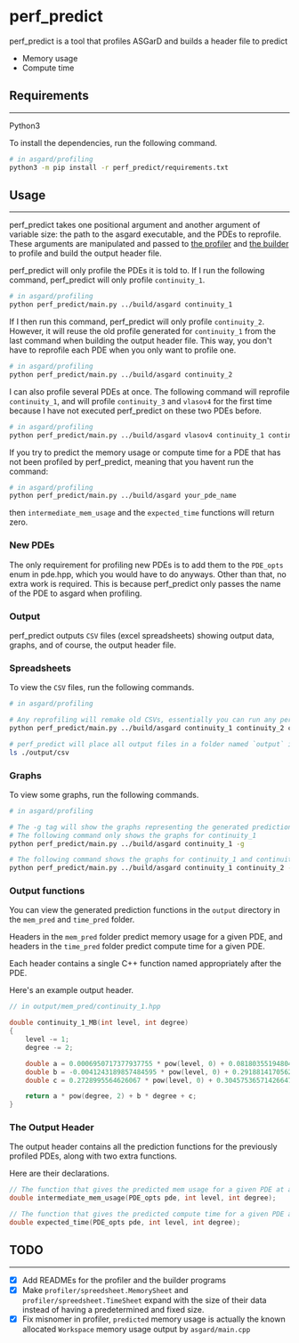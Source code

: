 # perf_predict

perf_predict is a tool that profiles ASGarD and builds a header file to predict

- Memory usage
- Compute time

## Requirements

---

Python3

To install the dependencies, run the following command.

```bash
# in asgard/profiling
python3 -m pip install -r perf_predict/requirements.txt
```

## Usage

---

perf_predict takes one positional argument and another argument of variable size: the path to the asgard executable, and the PDEs to reprofile. These arguments are manipulated and passed to [the profiler](./profiler/README.md) and [the builder](./builder/README.md) to profile and build the output header file.

perf_predict will only profile the PDEs it is told to. If I run the following command, perf_predict will only profile `continuity_1`.

```bash
# in asgard/profiling
python perf_predict/main.py ../build/asgard continuity_1
```

If I then run this command, perf_predict will only profile `continuity_2`. However, it will reuse the old profile generated for `continuity_1` from the last command when building the output header file. This way, you don't have to reprofile each PDE when you only want to profile one.

```bash
# in asgard/profiling
python perf_predict/main.py ../build/asgard continuity_2
```

I can also profile several PDEs at once. The following command will reprofile `continuity_1`, and will profile `continuity_3` and `vlasov4` for the first time because I have not executed perf_predict on these two PDEs before.

```bash
# in asgard/profiling
python perf_predict/main.py ../build/asgard vlasov4 continuity_1 continuity_3
```

If you try to predict the memory usage or compute time for a PDE that has not been profiled by perf_predict, meaning that you havent run the command:

```bash
# in asgard/profiling
python perf_predict/main.py ../build/asgard your_pde_name
```

then `intermediate_mem_usage` and the `expected_time` functions will return zero.

### New PDEs

The only requirement for profiling new PDEs is to add them to the `PDE_opts` enum in pde.hpp, which you would have to do anyways. Other than that, no extra work is required. This is because perf_predict only passes the name of the PDE to asgard when profiling.

### Output

perf_predict outputs `CSV` files (excel spreadsheets) showing output data, graphs, and of course, the output header file.

### Spreadsheets

To view the `CSV` files, run the following commands.

```bash
# in asgard/profiling

# Any reprofiling will remake old CSVs, essentially you can run any perf_predict command here
python perf_predict/main.py ../build/asgard continuity_1 continuity_2 continuity_3

# perf_predict will place all output files in a folder named `output` in your current directory
ls ./output/csv
```

### Graphs

To view some graphs, run the following commands.

```bash
# in asgard/profiling

# The -g tag will show the graphs representing the generated prediction function versus the actual data points collected
# The following command only shows the graphs for continuity_1
python perf_predict/main.py ../build/asgard continuity_1 -g

# The following command shows the graphs for continuity_1 and continuity_2, in that order
python perf_predict/main.py ../build/asgard continuity_1 continuity_2 -g
```

### Output functions

You can view the generated prediction functions in the `output` directory in the `mem_pred` and `time_pred` folder.

Headers in the `mem_pred` folder predict memory usage for a given PDE, and headers in the `time_pred` folder predict compute time for a given PDE.

Each header contains a single C++ function named appropriately after the PDE.

Here's an example output header.

```c++
// in output/mem_pred/continuity_1.hpp

double continuity_1_MB(int level, int degree)
{
    level -= 1;
    degree -= 2;

    double a = 0.0006950717377937755 * pow(level, 0) + 0.08180355194804746 * pow(level, 1) + -0.14893654220779537 * pow(level, 2) + 0.09175121753246997 * pow(level, 3) + -0.023113050865801326 * pow(level, 4) + 0.0021498928571428854 * pow(level, 5);
    double b = -0.0041243189857484595 * pow(level, 0) + 0.2918814170562537 * pow(level, 1) + -0.5370717417748929 * pow(level, 2) + 0.33645721017316355 * pow(level, 3) + -0.08588484350649399 * pow(level, 4) + 0.008086705238095251 * pow(level, 5);
    double c = 0.2728995564626067 * pow(level, 0) + 0.30457536571426647 * pow(level, 1) + -0.5703898238095324 * pow(level, 2) + 0.3522967380952452 * pow(level, 3) + -0.08863227142857273 * pow(level, 4) + 0.00823663904761912 * pow(level, 5);

    return a * pow(degree, 2) + b * degree + c;
}
```

### The Output Header

The output header contains all the prediction functions for the previously profiled PDEs, along with two extra functions.

Here are their declarations.

```c++
// The function that gives the predicted mem usage for a given PDE at a level and degree
double intermediate_mem_usage(PDE_opts pde, int level, int degree);

// The function that gives the predicted compute time for a given PDE at a level and degree
double expected_time(PDE_opts pde, int level, int degree);
```

## TODO

---

- [x] Add READMEs for the profiler and the builder programs
- [x] Make `profiler/spreedsheet.MemorySheet` and `profiler/spreedsheet.TimeSheet` expand with the size of their data instead of having a predetermined and fixed size.
- [x] Fix misnomer in profiler, `predicted` memory usage is actually the known allocated `Workspace` memory usage output by `asgard/main.cpp`

